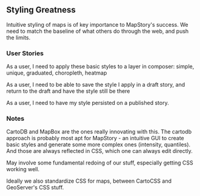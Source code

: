 ## Styling Greatness 

Intuitive styling of maps is of key importance to MapStory's success. We need to match 
the baseline of what others do through the web, and push the limits.

### User Stories

As a user, I need to apply these basic styles to a layer in composer: simple, unique, graduated, choropleth, heatmap

As a user, I need to be able to save the style I apply in a draft story, and return to the draft and have the style still be there

As a user, I need to have my style persisted on a published story.

### Notes

CartoDB and MapBox are the ones really innovating with this. The cartodb approach is probably 
most apt for MapStory - an intuitive GUI to create basic styles and generate some more 
complex ones (intensity, quantiles). And those are always reflected in CSS, which one can 
always edit directly. 

May involve some fundamental redoing of our stuff, especially getting CSS working well. 

Ideally we also standardize CSS for maps, between CartoCSS and GeoServer's CSS stuff.
